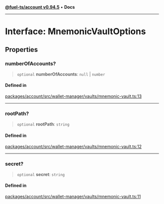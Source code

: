 [**@fuel-ts/account v0.94.5**](../index.md) • **Docs**

***

# Interface: MnemonicVaultOptions

## Properties

### numberOfAccounts?

> `optional` **numberOfAccounts**: `null` \| `number`

#### Defined in

[packages/account/src/wallet-manager/vaults/mnemonic-vault.ts:13](https://github.com/FuelLabs/fuels-ts/blob/26e9ebed3aac7c894878eda94559482cc10c369f/packages/account/src/wallet-manager/vaults/mnemonic-vault.ts#L13)

***

### rootPath?

> `optional` **rootPath**: `string`

#### Defined in

[packages/account/src/wallet-manager/vaults/mnemonic-vault.ts:12](https://github.com/FuelLabs/fuels-ts/blob/26e9ebed3aac7c894878eda94559482cc10c369f/packages/account/src/wallet-manager/vaults/mnemonic-vault.ts#L12)

***

### secret?

> `optional` **secret**: `string`

#### Defined in

[packages/account/src/wallet-manager/vaults/mnemonic-vault.ts:11](https://github.com/FuelLabs/fuels-ts/blob/26e9ebed3aac7c894878eda94559482cc10c369f/packages/account/src/wallet-manager/vaults/mnemonic-vault.ts#L11)

